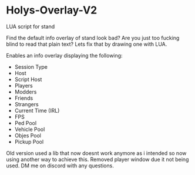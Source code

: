 # Holys-Overlay-V2
LUA script for stand

Find the default info overlay of stand look bad? Are you just too fucking blind to read that plain text?
Lets fix that by drawing one with LUA.

Enables an info overlay displaying the following: 
- Session Type
- Host
- Script Host
- Players
- Modders
- Friends
- Strangers
- Current Time (IRL)
- FPS
- Ped Pool
- Vehicle Pool
- Objes Pool
- Pickup Pool

Old version used a lib that now doesnt work anymore as i intended so now using another way to achieve this. Removed player window due it not being used. DM me on discord with any questions.
